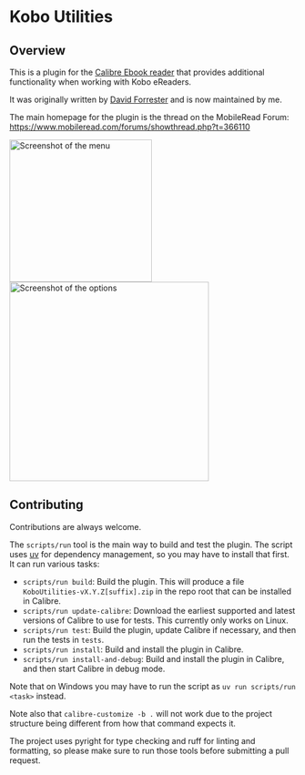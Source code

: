 # Kobo Utilities

## Overview

This is a plugin for the [Calibre Ebook reader](https://calibre-ebook.com/)
that provides additional functionality when working with Kobo eReaders.

It was originally written by [David Forrester](https://github.com/davidfor)
and is now maintained by me.

The main homepage for the plugin is the thread on the MobileRead Forum:
<https://www.mobileread.com/forums/showthread.php?t=366110>

<a href="images/screenshots/menu.png"><img src="images/screenshots/menu.png" width="250" alt="Screenshot of the menu"/></a>
<a href="images/screenshots/options.png"><img src="images/screenshots/options.png" width="350" alt="Screenshot of the options"/></a>

## Contributing

Contributions are always welcome.

The `scripts/run` tool is the main way to build and test the plugin.
The script uses [uv](https://docs.astral.sh/uv/) for dependency management,
so you may have to install that first.
It can run various tasks:

- `scripts/run build`: Build the plugin.
  This will produce a file `KoboUtilities-vX.Y.Z[suffix].zip` in the repo root
  that can be installed in Calibre.
- `scripts/run update-calibre`: Download the earliest supported and latest versions
  of Calibre to use for tests.
  This currently only works on Linux.
- `scripts/run test`: Build the plugin, update Calibre if necessary,
  and then run the tests in `tests`.
- `scripts/run install`: Build and install the plugin in Calibre.
- `scripts/run install-and-debug`: Build and install the plugin in Calibre,
  and then start Calibre in debug mode.

Note that on Windows you may have to run the script as `uv run scripts/run <task>` instead.

Note also that `calibre-customize -b .` will not work due to the project structure
being different from how that command expects it.

The project uses pyright for type checking and ruff for linting and formatting,
so please make sure to run those tools before submitting a pull request.
